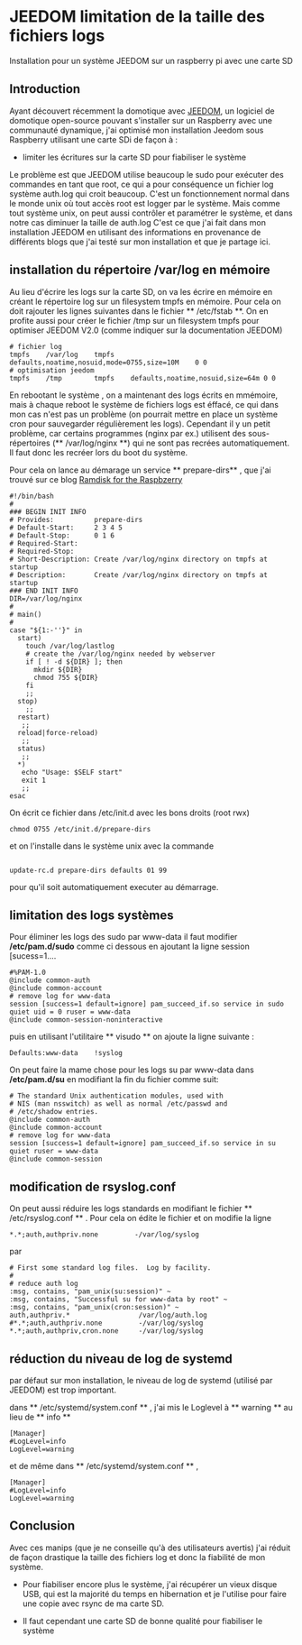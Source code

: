 # JEEDOM limitation de la taille des fichiers logs

Installation pour  un système JEEDOM sur un raspberry pi avec une carte SD

## Introduction
Ayant découvert récemment la domotique avec [JEEDOM](https://www.jeedom.com/site/fr/), un logiciel de domotique open-source pouvant s'installer sur un Raspberry avec une communauté dynamique, j'ai optimisé mon installation Jeedom sous Raspberry utilisant une carte SDi de façon à :

- limiter les écritures sur la carte SD pour fiabiliser le système

 Le problème est que JEEDOM utilise beaucoup le sudo pour exécuter des commandes en tant que root, ce qui a pour conséquence un fichier log système auth.log qui croit beaucoup. C'est un fonctionnement normal dans le monde unix où tout accès root est logger par le système.
Mais comme tout système unix, on peut aussi contrôler et paramétrer le système, et dans notre cas diminuer la taille de auth.log
C'est ce que j'ai fait dans mon installation JEEDOM en utilisant des informations en provenance de différents blogs que j'ai testé sur mon installation et que je partage ici.

## installation du répertoire /var/log en mémoire
Au lieu d'écrire les logs sur la carte SD, on va les écrire en mémoire en créant le répertoire log sur un filesystem tmpfs en mémoire. Pour cela on doit rajouter les lignes suivantes dans le fichier
** /etc/fstab **. On en profite aussi pour créer le fichier /tmp sur un filesystem tmpfs pour optimiser JEEDOM V2.0 (comme indiquer sur la documentation JEEDOM)
```
# fichier log
tmpfs    /var/log    tmpfs    defaults,noatime,nosuid,mode=0755,size=10M    0 0
# optimisation jeedom
tmpfs    /tmp 	     tmpfs    defaults,noatime,nosuid,size=64m 0 0
```
En rebootant le système , on a maintenant des logs écrits en mmémoire, mais à chaque reboot le système de fichiers logs est éffacé, ce qui dans mon cas n'est pas un problème (on pourrait mettre en place un système cron pour sauvegarder régulièrement les logs).
Cependant il y un petit problème, car certains programmes (nginx par ex.) utilisent des sous-répertoires (** /var/log/nginx **)  qui ne sont pas recrées automatiquement. Il faut donc les recréer lors du boot du système.

Pour cela on lance au démarage un service ** prepare-dirs** , que j'ai trouvé sur ce blog [Ramdisk for the Raspbzerry]( https://www.a-netz.de/blog/2013/02/ramdisks-for-the-raspberry)
```
#!/bin/bash
#
### BEGIN INIT INFO
# Provides:          prepare-dirs
# Default-Start:     2 3 4 5
# Default-Stop:      0 1 6
# Required-Start:  
# Required-Stop:   
# Short-Description: Create /var/log/nginx directory on tmpfs at startup
# Description:       Create /var/log/nginx directory on tmpfs at startup
### END INIT INFO
DIR=/var/log/nginx
#
# main()
#
case "${1:-''}" in
  start)
    touch /var/log/lastlog
    # create the /var/log/nginx needed by webserver
    if [ ! -d ${DIR} ]; then
      mkdir ${DIR}
      chmod 755 ${DIR}
    fi
    ;;
  stop)
    ;;
  restart)
   ;;
  reload|force-reload)
   ;;
  status)
   ;;
  *)
   echo "Usage: $SELF start"
   exit 1
   ;;
esac
```
On écrit ce fichier dans /etc/init.d avec les bons droits (root rwx) 
```
chmod 0755 /etc/init.d/prepare-dirs
```
et on l'installe dans le système unix avec la commande 
```

update-rc.d prepare-dirs defaults 01 99
```
pour qu'il soit automatiquement executer au démarrage.

## limitation des logs systèmes

Pour éliminer les logs des sudo par www-data il faut modifier **/etc/pam.d/sudo** comme ci dessous en ajoutant la ligne session [sucess=1....
```
#%PAM-1.0
@include common-auth
@include common-account
# remove log for www-data
session [success=1 default=ignore] pam_succeed_if.so service in sudo quiet uid = 0 ruser = www-data
@include common-session-noninteractive
```
puis en utilisant l'utilitaire ** visudo ** on ajoute la ligne suivante :

```
Defaults:www-data    !syslog
```
On peut faire la mame chose pour les logs su par www-data dans **/etc/pam.d/su** en modifiant la fin du fichier comme suit:

```
# The standard Unix authentication modules, used with
# NIS (man nsswitch) as well as normal /etc/passwd and
# /etc/shadow entries.
@include common-auth
@include common-account
# remove log for www-data
session [success=1 default=ignore] pam_succeed_if.so service in su quiet ruser = www-data
@include common-session
```

## modification de rsyslog.conf

On peut aussi réduire les logs standards en modifiant le fichier ** /etc/rsyslog.conf ** . Pour cela on édite le fichier
et on modifie la ligne
```
*.*;auth,authpriv.none         -/var/log/syslog
```
par
```
# First some standard log files.  Log by facility.
#
# reduce auth log
:msg, contains, "pam_unix(su:session)" ~
:msg, contains, "Successful su for www-data by root" ~
:msg, contains, "pam_unix(cron:session)" ~
auth,authpriv.*                 /var/log/auth.log
#*.*;auth,authpriv.none         -/var/log/syslog
*.*;auth,authpriv,cron.none     -/var/log/syslog
```

## réduction du niveau de log de systemd

par défaut sur mon installation, le niveau de log de systemd (utilisé par JEEDOM) est trop important.

dans ** /etc/systemd/system.conf ** , j'ai mis le Loglevel à  ** warning ** au lieu de ** info **
```
[Manager]
#LogLevel=info
LogLevel=warning
```
et de même dans ** /etc/systemd/system.conf ** ,
```
[Manager]
#LogLevel=info
LogLevel=warning
```

## Conclusion 

Avec ces manips  (que je ne conseille qu'à des utilisateurs avertis) j'ai réduit de façon drastique la taille des fichiers log
et donc la fiabilité de mon système.

- Pour fiabiliser encore plus le système, j'ai récupérer un vieux disque USB, qui est la majorité du temps en hibernation et je l'utilise pour faire une copie avec rsync de ma carte SD.
 
- Il faut cependant une carte SD de bonne qualité pour fiabiliser le système
